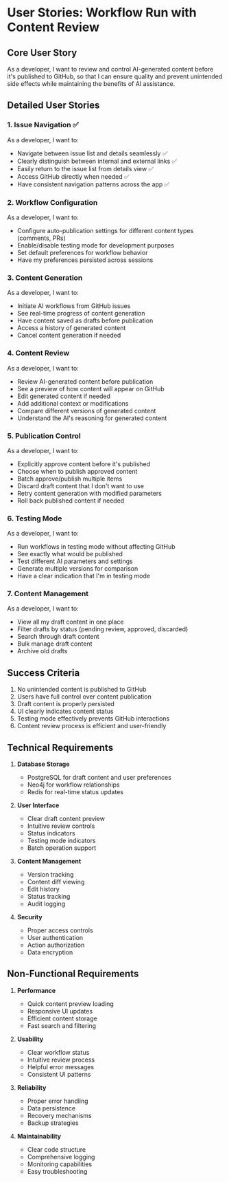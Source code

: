 # User Stories: Workflow Run with Content Review

## Core User Story

As a developer, I want to review and control AI-generated content before it's published to GitHub, so that I can ensure quality and prevent unintended side effects while maintaining the benefits of AI assistance.

## Detailed User Stories

### 1. Issue Navigation ✅

As a developer, I want to:

- Navigate between issue list and details seamlessly ✅
- Clearly distinguish between internal and external links ✅
- Easily return to the issue list from details view ✅
- Access GitHub directly when needed ✅
- Have consistent navigation patterns across the app ✅

### 2. Workflow Configuration

As a developer, I want to:

- Configure auto-publication settings for different content types (comments, PRs)
- Enable/disable testing mode for development purposes
- Set default preferences for workflow behavior
- Have my preferences persisted across sessions

### 3. Content Generation

As a developer, I want to:

- Initiate AI workflows from GitHub issues
- See real-time progress of content generation
- Have content saved as drafts before publication
- Access a history of generated content
- Cancel content generation if needed

### 4. Content Review

As a developer, I want to:

- Review AI-generated content before publication
- See a preview of how content will appear on GitHub
- Edit generated content if needed
- Add additional context or modifications
- Compare different versions of generated content
- Understand the AI's reasoning for generated content

### 5. Publication Control

As a developer, I want to:

- Explicitly approve content before it's published
- Choose when to publish approved content
- Batch approve/publish multiple items
- Discard draft content that I don't want to use
- Retry content generation with modified parameters
- Roll back published content if needed

### 6. Testing Mode

As a developer, I want to:

- Run workflows in testing mode without affecting GitHub
- See exactly what would be published
- Test different AI parameters and settings
- Generate multiple versions for comparison
- Have a clear indication that I'm in testing mode

### 7. Content Management

As a developer, I want to:

- View all my draft content in one place
- Filter drafts by status (pending review, approved, discarded)
- Search through draft content
- Bulk manage draft content
- Archive old drafts

## Success Criteria

1. No unintended content is published to GitHub
2. Users have full control over content publication
3. Draft content is properly persisted
4. UI clearly indicates content status
5. Testing mode effectively prevents GitHub interactions
6. Content review process is efficient and user-friendly

## Technical Requirements

1. **Database Storage**

   - PostgreSQL for draft content and user preferences
   - Neo4j for workflow relationships
   - Redis for real-time status updates

2. **User Interface**

   - Clear draft content preview
   - Intuitive review controls
   - Status indicators
   - Testing mode indicators
   - Batch operation support

3. **Content Management**

   - Version tracking
   - Content diff viewing
   - Edit history
   - Status tracking
   - Audit logging

4. **Security**
   - Proper access controls
   - User authentication
   - Action authorization
   - Data encryption

## Non-Functional Requirements

1. **Performance**

   - Quick content preview loading
   - Responsive UI updates
   - Efficient content storage
   - Fast search and filtering

2. **Usability**

   - Clear workflow status
   - Intuitive review process
   - Helpful error messages
   - Consistent UI patterns

3. **Reliability**

   - Proper error handling
   - Data persistence
   - Recovery mechanisms
   - Backup strategies

4. **Maintainability**
   - Clear code structure
   - Comprehensive logging
   - Monitoring capabilities
   - Easy troubleshooting
